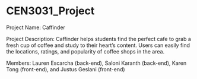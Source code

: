 # CEN3031_Project

Project Name: Caffinder

Project Description: Caffinder helps students find the perfect cafe to grab a fresh cup of coffee and study to their heart’s content. Users can easily find the locations, ratings, and popularity of coffee shops in the area.

Members: Lauren Escarcha (back-end), Saloni Karanth (back-end), Karen Tong (front-end), and Justus Geslani (front-end)
